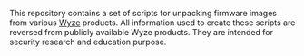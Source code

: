This repository contains a set of scripts for unpacking firmware images from various [Wyze](https://www.wyze.com/) products. All information used to create these scripts are reversed from publicly available Wyze products. They are intended for security research and education purpose.
